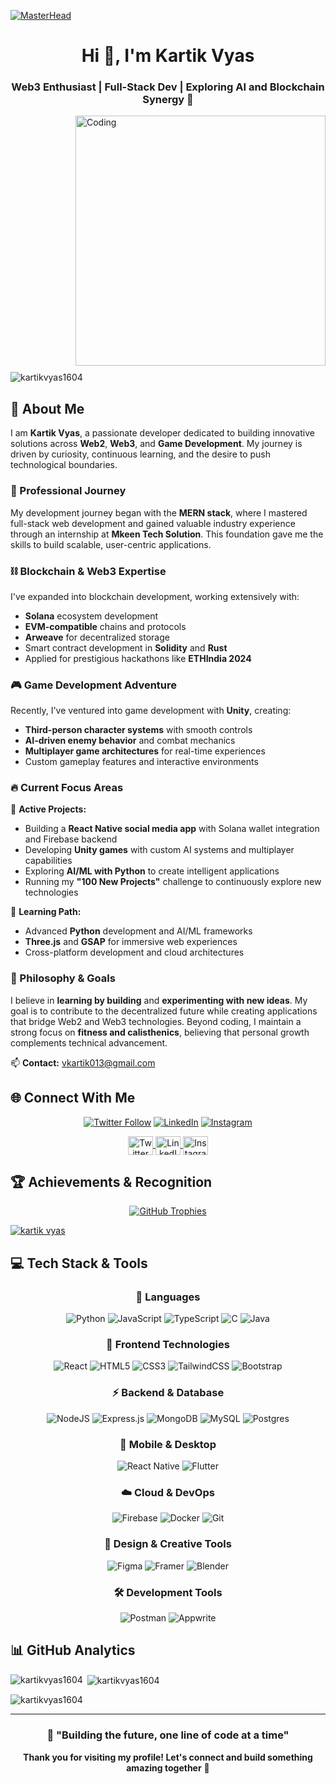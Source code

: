 [![MasterHead](https://repository-images.githubusercontent.com/588181932/e36ec678-7984-4cdd-8e4c-a3932772ff8e)](https://rishavchanda.io)

<h1 align="center">Hi 👋, I'm Kartik Vyas</h1>
<h3 align="center">Web3 Enthusiast | Full-Stack Dev | Exploring AI and Blockchain Synergy 🚀</h3>

<img align="right" alt="Coding" width="400" src="https://cdn.dribbble.com/users/1162077/screenshots/3848914/programmer.gif" style="margin-bottom: 10px;">

<p align="left"> <img src="https://komarev.com/ghpvc/?username=kartikvyas1604&label=Profile%20views&color=0e75b6&style=flat" alt="kartikvyas1604" /> </p>

## 🚀 About Me

I am **Kartik Vyas**, a passionate developer dedicated to building innovative solutions across **Web2**, **Web3**, and **Game Development**. My journey is driven by curiosity, continuous learning, and the desire to push technological boundaries.

### 💼 Professional Journey
My development journey began with the **MERN stack**, where I mastered full-stack web development and gained valuable industry experience through an internship at **Mkeen Tech Solution**. This foundation gave me the skills to build scalable, user-centric applications.

### ⛓️ Blockchain & Web3 Expertise
I've expanded into blockchain development, working extensively with:
- **Solana** ecosystem development
- **EVM-compatible** chains and protocols
- **Arweave** for decentralized storage
- Smart contract development in **Solidity** and **Rust**
- Applied for prestigious hackathons like **ETHIndia 2024**

### 🎮 Game Development Adventure
Recently, I've ventured into game development with **Unity**, creating:
- **Third-person character systems** with smooth controls
- **AI-driven enemy behavior** and combat mechanics
- **Multiplayer game architectures** for real-time experiences
- Custom gameplay features and interactive environments

### 🔥 Current Focus Areas

🚀 **Active Projects:**
- Building a **React Native social media app** with Solana wallet integration and Firebase backend
- Developing **Unity games** with custom AI systems and multiplayer capabilities
- Exploring **AI/ML with Python** to create intelligent applications
- Running my **"100 New Projects"** challenge to continuously explore new technologies

🌱 **Learning Path:**
- Advanced **Python** development and AI/ML frameworks
- **Three.js** and **GSAP** for immersive web experiences
- Cross-platform development and cloud architectures

### 🎯 Philosophy & Goals
I believe in **learning by building** and **experimenting with new ideas**. My goal is to contribute to the decentralized future while creating applications that bridge Web2 and Web3 technologies. Beyond coding, I maintain a strong focus on **fitness and calisthenics**, believing that personal growth complements technical advancement.

📫 **Contact:** [vkartik013@gmail.com](mailto:vkartik013@gmail.com)

## 🌐 Connect With Me

<div align="center">
  
[![Twitter Follow](https://img.shields.io/twitter/follow/0xKartikvyas?style=for-the-badge&logo=twitter&logoColor=white&color=1DA1F2)](https://x.com/0xKartikvyas)
[![LinkedIn](https://img.shields.io/badge/LinkedIn-Connect-blue?style=for-the-badge&logo=linkedin&logoColor=white)](https://www.linkedin.com/in/kartik-vyas-7183b8238/)
[![Instagram](https://img.shields.io/badge/Instagram-Follow-E4405F?style=for-the-badge&logo=instagram&logoColor=white)](https://www.instagram.com/0xkartikvyas)

</div>

<div align="center">
  <a href="https://x.com/0xKartikvyas" target="_blank">
    <img align="center" src="https://raw.githubusercontent.com/rahuldkjain/github-profile-readme-generator/master/src/images/icons/Social/twitter.svg" alt="Twitter" height="30" width="40" />
  </a>
  <a href="https://www.linkedin.com/in/kartik-vyas-7183b8238/" target="_blank">
    <img align="center" src="https://raw.githubusercontent.com/rahuldkjain/github-profile-readme-generator/master/src/images/icons/Social/linked-in-alt.svg" alt="LinkedIn" height="30" width="40" />
  </a>
  <a href="https://www.instagram.com/0xkartikvyas" target="_blank">
    <img align="center" src="https://raw.githubusercontent.com/rahuldkjain/github-profile-readme-generator/master/src/images/icons/Social/instagram.svg" alt="Instagram" height="30" width="40" />
  </a>
</div>

## 🏆 Achievements & Recognition

<div align="center">
  
[![GitHub Trophies](https://github-profile-trophy.vercel.app/?username=kartikvyas1604&theme=algolia&no-frame=false&no-bg=true&margin-w=4)](https://github.com/ryo-ma/github-profile-trophy)

</div>

<p align="left"> <a href="https://x.com/0xKartikvyas" target="blank"><img src="https://img.shields.io/twitter/follow/0xKartikvyas?logo=twitter&style=for-the-badge" alt="kartik vyas" /></a> </p>

## 💻 Tech Stack & Tools

<div align="center">

### 🚀 Languages
![Python](https://img.shields.io/badge/python-3670A0?style=for-the-badge&logo=python&logoColor=ffdd54)
![JavaScript](https://img.shields.io/badge/javascript-%23323330.svg?style=for-the-badge&logo=javascript&logoColor=%23F7DF1E)
![TypeScript](https://img.shields.io/badge/typescript-%23007ACC.svg?style=for-the-badge&logo=typescript&logoColor=white)
![C](https://img.shields.io/badge/c-%2300599C.svg?style=for-the-badge&logo=c&logoColor=white)
![Java](https://img.shields.io/badge/java-%23ED8B00.svg?style=for-the-badge&logo=openjdk&logoColor=white)

### 🎨 Frontend Technologies  
![React](https://img.shields.io/badge/react-%2320232a.svg?style=for-the-badge&logo=react&logoColor=%2361DAFB)
![HTML5](https://img.shields.io/badge/html5-%23E34F26.svg?style=for-the-badge&logo=html5&logoColor=white)
![CSS3](https://img.shields.io/badge/css3-%231572B6.svg?style=for-the-badge&logo=css3&logoColor=white)
![TailwindCSS](https://img.shields.io/badge/tailwindcss-%2338B2AC.svg?style=for-the-badge&logo=tailwind-css&logoColor=white)
![Bootstrap](https://img.shields.io/badge/bootstrap-%238511FA.svg?style=for-the-badge&logo=bootstrap&logoColor=white)

### ⚡ Backend & Database
![NodeJS](https://img.shields.io/badge/node.js-6DA55F?style=for-the-badge&logo=node.js&logoColor=white)
![Express.js](https://img.shields.io/badge/express.js-%23404d59.svg?style=for-the-badge&logo=express&logoColor=%2361DAFB)
![MongoDB](https://img.shields.io/badge/MongoDB-%234ea94b.svg?style=for-the-badge&logo=mongodb&logoColor=white)
![MySQL](https://img.shields.io/badge/mysql-%2300f.svg?style=for-the-badge&logo=mysql&logoColor=white)
![Postgres](https://img.shields.io/badge/postgres-%23316192.svg?style=for-the-badge&logo=postgresql&logoColor=white)

### 📱 Mobile & Desktop
![React Native](https://img.shields.io/badge/react_native-%2320232a.svg?style=for-the-badge&logo=react&logoColor=%2361DAFB)
![Flutter](https://img.shields.io/badge/Flutter-%2302569B.svg?style=for-the-badge&logo=Flutter&logoColor=white)

### ☁️ Cloud & DevOps
![Firebase](https://img.shields.io/badge/firebase-%23039BE5.svg?style=for-the-badge&logo=firebase)
![Docker](https://img.shields.io/badge/docker-%230db7ed.svg?style=for-the-badge&logo=docker&logoColor=white)
![Git](https://img.shields.io/badge/git-%23F05033.svg?style=for-the-badge&logo=git&logoColor=white)

### 🎨 Design & Creative Tools
![Figma](https://img.shields.io/badge/figma-%23F24E1E.svg?style=for-the-badge&logo=figma&logoColor=white)
![Framer](https://img.shields.io/badge/Framer-black?style=for-the-badge&logo=framer&logoColor=blue)
![Blender](https://img.shields.io/badge/blender-%23F5792A.svg?style=for-the-badge&logo=blender&logoColor=white)

### 🛠️ Development Tools
![Postman](https://img.shields.io/badge/Postman-FF6C37?style=for-the-badge&logo=postman&logoColor=white)
![Appwrite](https://img.shields.io/badge/Appwrite-%23FD366E.svg?style=for-the-badge&logo=appwrite&logoColor=white)

</div>

## 📊 GitHub Analytics

<p><img align="left" src="https://github-readme-stats.vercel.app/api/top-langs?username=kartikvyas1604&show_icons=true&locale=en&layout=compact" alt="kartikvyas1604" /></p>

<p>&nbsp;<img align="center" src="https://github-readme-stats.vercel.app/api?username=kartikvyas1604&show_icons=true&locale=en" alt="kartikvyas1604" /></p>

<p><img align="center" src="https://github-readme-streak-stats.herokuapp.com/?user=kartikvyas1604&" alt="kartikvyas1604" /></p>

---

<div align="center">
  
### 💫 "Building the future, one line of code at a time"

**Thank you for visiting my profile! Let's connect and build something amazing together** 🚀

</div>
